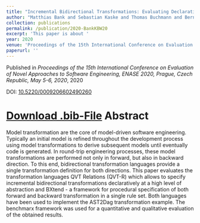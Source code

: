 ```yaml
---
title: "Incremental Bidirectional Transformations: Evaluating Declarative and Imperative Approaches using the AST2Dag Benchmark"
author: "Matthias Bank and Sebastian Kaske and Thomas Buchmann and Bernhard Westfechtel"
collection: publications
permalink: /publication/2020-BankKBW20
excerpt: 'This paper is about '
year: 2020
venue: 'Proceedings of the 15th International Conference on Evaluation of Novel Approaches to Software Engineering, ENASE 2020, Prague, Czech Republic, May 5-6, 2020'
paperurl: ''
---
```


Published in *Proceedings of the 15th International Conference on Evaluation of Novel Approaches to Software Engineering, ENASE 2020, Prague, Czech Republic, May 5-6, 2020*, 2020

DOI: [10.5220/0009206602490260](https://doi.org/10.5220/0009206602490260)

[Download .bib-File](http://tbuchmann.github.io/files/BankKBW20.bib)
Abstract
=====

Model transformation are the core of model-driven software engineering. Typically an initial model is refined throughout the development process using model transformations to derive subsequent models until eventually code is generated. In round-trip engineering processes, these model transformations are performed not only in forward, but also in backward direction. To this end, bidirectional transformation languages provide a single transformation definition for both directions. This paper evaluates the transformation languages QVT Relations (QVT-R) which allows to specify incremental bidirectional transformations declaratively at a high level of abstraction and BXtend - a framework for procedural specification of both forward and backward transformation in a single rule set. Both languages have been used to implement the AST2Dag transformation example. The benchmarx framework was used for a quantitative and qualitative evaluation of the obtained results.
